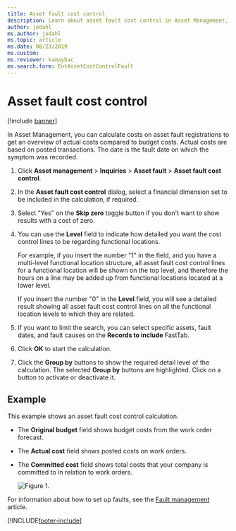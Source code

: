 ```yaml
---
title: Asset fault cost control
description: Learn about asset fault cost control in Asset Management, including a step-by-step process and an example of an asset fault cost control calculation.
author: jodahl
ms.author: jodahl
ms.topic: article
ms.date: 08/23/2019
ms.custom:
ms.reviewer: kamaybac 
ms.search.form: EntAssetCostControlFault 
---
```


# Asset fault cost control

[!include [banner](../../includes/banner.md)]

 

In Asset Management, you can calculate costs on asset fault registrations to get an overview of actual costs compared to budget costs. Actual costs are based on posted transactions. The date is the fault date on which the symptom was recorded.

1. Click **Asset management** > **Inquiries** > **Asset fault** > **Asset fault cost control**.

2. In the **Asset fault cost control** dialog, select a financial dimension set to be included in the calculation, if required.

4. Select "Yes" on the **Skip zero** toggle button if you don't want to show results with a cost of zero.

5. You can use the **Level** field to indicate how detailed you want the cost control lines to be regarding functional locations. 

    For example, if you insert the number "1" in the field, and you have a multi-level functional location structure, all asset fault cost control lines for a functional location will be shown on the top level, and therefore the hours on a line may be added up from functional locations located at a lower level. 
    
    If you insert the number "0" in the **Level** field, you will see a detailed result showing all asset fault cost control lines on all the functional location levels to which they are related.

6. If you want to limit the search, you can select specific assets, fault dates, and fault causes on the **Records to include** FastTab.

7. Click **OK** to start the calculation.

8. Click the **Group by** buttons to show the required detail level of the calculation. The selected **Group by** buttons are highlighted. Click on a button to activate or deactivate it.

## Example

This example shows an asset fault cost control calculation.

- The **Original budget** field shows budget costs from the work order forecast. 
- The **Actual cost** field shows posted costs on work orders. 
- The **Committed cost** field shows total costs that your company is committed to in relation to work orders.

    ![Figure 1.](media/05-controlling-and-reporting.png)

For information about how to set up faults, see the [Fault management](../setup-for-work-orders/fault-management.md) article.


[!INCLUDE[footer-include](../../../includes/footer-banner.md)]